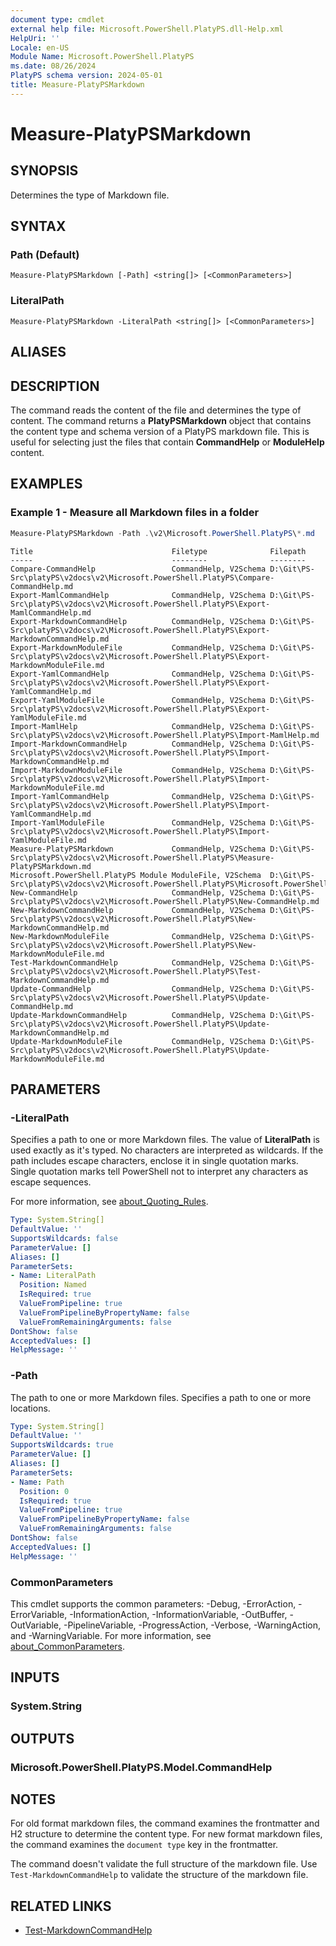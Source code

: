 ```yaml
---
document type: cmdlet
external help file: Microsoft.PowerShell.PlatyPS.dll-Help.xml
HelpUri: ''
Locale: en-US
Module Name: Microsoft.PowerShell.PlatyPS
ms.date: 08/26/2024
PlatyPS schema version: 2024-05-01
title: Measure-PlatyPSMarkdown
---
```


# Measure-PlatyPSMarkdown

## SYNOPSIS

Determines the type of Markdown file.

## SYNTAX

### Path (Default)

```
Measure-PlatyPSMarkdown [-Path] <string[]> [<CommonParameters>]
```

### LiteralPath

```
Measure-PlatyPSMarkdown -LiteralPath <string[]> [<CommonParameters>]
```

## ALIASES

## DESCRIPTION

The command reads the content of the file and determines the type of content. The command returns a
**PlatyPSMarkdown** object that contains the content type and schema version of a PlatyPS markdown
file. This is useful for selecting just the files that contain **CommandHelp** or **ModuleHelp**
content.

## EXAMPLES

### Example 1 - Measure all Markdown files in a folder

```powershell
Measure-PlatyPSMarkdown -Path .\v2\Microsoft.PowerShell.PlatyPS\*.md
```

```Output
Title                               Filetype              Filepath
-----                               --------              --------
Compare-CommandHelp                 CommandHelp, V2Schema D:\Git\PS-Src\platyPS\v2docs\v2\Microsoft.PowerShell.PlatyPS\Compare-CommandHelp.md
Export-MamlCommandHelp              CommandHelp, V2Schema D:\Git\PS-Src\platyPS\v2docs\v2\Microsoft.PowerShell.PlatyPS\Export-MamlCommandHelp.md
Export-MarkdownCommandHelp          CommandHelp, V2Schema D:\Git\PS-Src\platyPS\v2docs\v2\Microsoft.PowerShell.PlatyPS\Export-MarkdownCommandHelp.md
Export-MarkdownModuleFile           CommandHelp, V2Schema D:\Git\PS-Src\platyPS\v2docs\v2\Microsoft.PowerShell.PlatyPS\Export-MarkdownModuleFile.md
Export-YamlCommandHelp              CommandHelp, V2Schema D:\Git\PS-Src\platyPS\v2docs\v2\Microsoft.PowerShell.PlatyPS\Export-YamlCommandHelp.md
Export-YamlModuleFile               CommandHelp, V2Schema D:\Git\PS-Src\platyPS\v2docs\v2\Microsoft.PowerShell.PlatyPS\Export-YamlModuleFile.md
Import-MamlHelp                     CommandHelp, V2Schema D:\Git\PS-Src\platyPS\v2docs\v2\Microsoft.PowerShell.PlatyPS\Import-MamlHelp.md
Import-MarkdownCommandHelp          CommandHelp, V2Schema D:\Git\PS-Src\platyPS\v2docs\v2\Microsoft.PowerShell.PlatyPS\Import-MarkdownCommandHelp.md
Import-MarkdownModuleFile           CommandHelp, V2Schema D:\Git\PS-Src\platyPS\v2docs\v2\Microsoft.PowerShell.PlatyPS\Import-MarkdownModuleFile.md
Import-YamlCommandHelp              CommandHelp, V2Schema D:\Git\PS-Src\platyPS\v2docs\v2\Microsoft.PowerShell.PlatyPS\Import-YamlCommandHelp.md
Import-YamlModuleFile               CommandHelp, V2Schema D:\Git\PS-Src\platyPS\v2docs\v2\Microsoft.PowerShell.PlatyPS\Import-YamlModuleFile.md
Measure-PlatyPSMarkdown             CommandHelp, V2Schema D:\Git\PS-Src\platyPS\v2docs\v2\Microsoft.PowerShell.PlatyPS\Measure-PlatyPSMarkdown.md
Microsoft.PowerShell.PlatyPS Module ModuleFile, V2Schema  D:\Git\PS-Src\platyPS\v2docs\v2\Microsoft.PowerShell.PlatyPS\Microsoft.PowerShell.PlatyPS.md
New-CommandHelp                     CommandHelp, V2Schema D:\Git\PS-Src\platyPS\v2docs\v2\Microsoft.PowerShell.PlatyPS\New-CommandHelp.md
New-MarkdownCommandHelp             CommandHelp, V2Schema D:\Git\PS-Src\platyPS\v2docs\v2\Microsoft.PowerShell.PlatyPS\New-MarkdownCommandHelp.md
New-MarkdownModuleFile              CommandHelp, V2Schema D:\Git\PS-Src\platyPS\v2docs\v2\Microsoft.PowerShell.PlatyPS\New-MarkdownModuleFile.md
Test-MarkdownCommandHelp            CommandHelp, V2Schema D:\Git\PS-Src\platyPS\v2docs\v2\Microsoft.PowerShell.PlatyPS\Test-MarkdownCommandHelp.md
Update-CommandHelp                  CommandHelp, V2Schema D:\Git\PS-Src\platyPS\v2docs\v2\Microsoft.PowerShell.PlatyPS\Update-CommandHelp.md
Update-MarkdownCommandHelp          CommandHelp, V2Schema D:\Git\PS-Src\platyPS\v2docs\v2\Microsoft.PowerShell.PlatyPS\Update-MarkdownCommandHelp.md
Update-MarkdownModuleFile           CommandHelp, V2Schema D:\Git\PS-Src\platyPS\v2docs\v2\Microsoft.PowerShell.PlatyPS\Update-MarkdownModuleFile.md
```

## PARAMETERS

### -LiteralPath

Specifies a path to one or more Markdown files. The value of **LiteralPath** is used exactly as it's
typed. No characters are interpreted as wildcards. If the path includes escape characters, enclose
it in single quotation marks. Single quotation marks tell PowerShell not to interpret any characters
as escape sequences.

For more information, see
[about_Quoting_Rules](/powershell/module/microsoft.powershell.core/about/about_quoting_rules).

```yaml
Type: System.String[]
DefaultValue: ''
SupportsWildcards: false
ParameterValue: []
Aliases: []
ParameterSets:
- Name: LiteralPath
  Position: Named
  IsRequired: true
  ValueFromPipeline: true
  ValueFromPipelineByPropertyName: false
  ValueFromRemainingArguments: false
DontShow: false
AcceptedValues: []
HelpMessage: ''
```

### -Path

The path to one or more Markdown files. Specifies a path to one or more locations.

```yaml
Type: System.String[]
DefaultValue: ''
SupportsWildcards: true
ParameterValue: []
Aliases: []
ParameterSets:
- Name: Path
  Position: 0
  IsRequired: true
  ValueFromPipeline: true
  ValueFromPipelineByPropertyName: false
  ValueFromRemainingArguments: false
DontShow: false
AcceptedValues: []
HelpMessage: ''
```

### CommonParameters

This cmdlet supports the common parameters: -Debug, -ErrorAction, -ErrorVariable,
-InformationAction, -InformationVariable, -OutBuffer, -OutVariable, -PipelineVariable,
-ProgressAction, -Verbose, -WarningAction, and -WarningVariable. For more information, see
[about_CommonParameters](https://go.microsoft.com/fwlink/?LinkID=113216).

## INPUTS

### System.String

## OUTPUTS

### Microsoft.PowerShell.PlatyPS.Model.CommandHelp

## NOTES

For old format markdown files, the command examines the frontmatter and H2 structure to determine
the content type. For new format markdown files, the command examines the `document type` key in the
frontmatter.

The command doesn't validate the full structure of the markdown file. Use `Test-MarkdownCommandHelp`
to validate the structure of the markdown file.

## RELATED LINKS

- [Test-MarkdownCommandHelp](Test-MarkdownCommandHelp.md)
